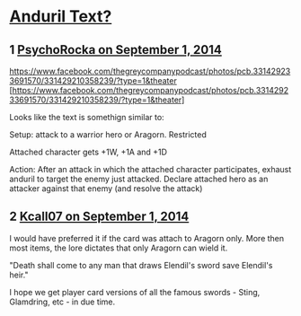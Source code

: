# [Anduril Text?](https://community.fantasyflightgames.com/topic/120865-anduril-text/)

## 1 [PsychoRocka on September 1, 2014](https://community.fantasyflightgames.com/topic/120865-anduril-text/?do=findComment&comment=1241609)

https://www.facebook.com/thegreycompanypodcast/photos/pcb.331429233691570/331429210358239/?type=1&theater [https://www.facebook.com/thegreycompanypodcast/photos/pcb.331429233691570/331429210358239/?type=1&theater]

Looks like the text is somethign similar to:


Setup: attack to a warrior hero or Aragorn. Restricted

Attached character gets +1W, +1A and +1D

Action: After an attack in which the attached
character participates, exhaust anduril to target
the enemy just attacked. Declare attached hero
as an attacker against that enemy (and resolve the attack)

## 2 [Kcall07 on September 1, 2014](https://community.fantasyflightgames.com/topic/120865-anduril-text/?do=findComment&comment=1242322)

I would have preferred it if the card was attach to Aragorn only. More then most items, the lore dictates that only Aragorn can wield it.

"Death shall come to any man that draws Elendil's sword save Elendil's heir."

I hope we get player card versions of all the famous swords - Sting, Glamdring, etc - in due time.

